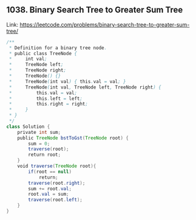 ## 1038. Binary Search Tree to Greater Sum Tree
Link: https://leetcode.com/problems/binary-search-tree-to-greater-sum-tree/

```java
/**
 * Definition for a binary tree node.
 * public class TreeNode {
 *     int val;
 *     TreeNode left;
 *     TreeNode right;
 *     TreeNode() {}
 *     TreeNode(int val) { this.val = val; }
 *     TreeNode(int val, TreeNode left, TreeNode right) {
 *         this.val = val;
 *         this.left = left;
 *         this.right = right;
 *     }
 * }
 */
class Solution {
    private int sum;
    public TreeNode bstToGst(TreeNode root) {
        sum = 0;
        traverse(root);
        return root;
    }
    void traverse(TreeNode root){
        if(root == null)
            return;
        traverse(root.right);
        sum += root.val;
        root.val = sum;
        traverse(root.left);
    }
}
```
